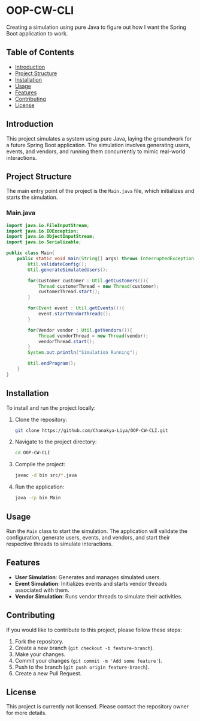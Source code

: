 # OOP-CW-CLI

Creating a simulation using pure Java to figure out how I want the Spring Boot application to work.

## Table of Contents

- [Introduction](#introduction)
- [Project Structure](#project-structure)
- [Installation](#installation)
- [Usage](#usage)
- [Features](#features)
- [Contributing](#contributing)
- [License](#license)

## Introduction

This project simulates a system using pure Java, laying the groundwork for a future Spring Boot application. The simulation involves generating users, events, and vendors, and running them concurrently to mimic real-world interactions.

## Project Structure

The main entry point of the project is the `Main.java` file, which initializes and starts the simulation.

### Main.java

```java
import java.io.FileInputStream;
import java.io.IOException;
import java.io.ObjectInputStream;
import java.io.Serializable;

public class Main{
    public static void main(String[] args) throws InterruptedException {
        Util.validateConfig();
        Util.generateSimulatedUsers();

        for(Customer customer : Util.getCustomers()){
            Thread customerThread = new Thread(customer);
            customerThread.start();
        }

        for(Event event : Util.getEvents()){
            event.startVendorThreads();
        }

        for(Vendor vendor : Util.getVendors()){
            Thread vendorThread = new Thread(vendor);
            vendorThread.start();
        }
        System.out.println("Simulation Running");

        Util.endProgram();
    }
}
```

## Installation

To install and run the project locally:

1. Clone the repository:
    ```sh
    git clone https://github.com/Chanakya-Liya/OOP-CW-CLI.git
    ```
2. Navigate to the project directory:
    ```sh
    cd OOP-CW-CLI
    ```
3. Compile the project:
    ```sh
    javac -d bin src/*.java
    ```
4. Run the application:
    ```sh
    java -cp bin Main
    ```

## Usage

Run the `Main` class to start the simulation. The application will validate the configuration, generate users, events, and vendors, and start their respective threads to simulate interactions.

## Features

- **User Simulation**: Generates and manages simulated users.
- **Event Simulation**: Initializes events and starts vendor threads associated with them.
- **Vendor Simulation**: Runs vendor threads to simulate their activities.

## Contributing

If you would like to contribute to this project, please follow these steps:

1. Fork the repository.
2. Create a new branch (`git checkout -b feature-branch`).
3. Make your changes.
4. Commit your changes (`git commit -m 'Add some feature'`).
5. Push to the branch (`git push origin feature-branch`).
6. Create a new Pull Request.

## License

This project is currently not licensed. Please contact the repository owner for more details.
